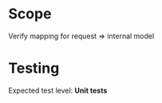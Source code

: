 # Scope
Verify mapping for request => internal model

# Testing
Expected test level: <b>Unit tests</b>